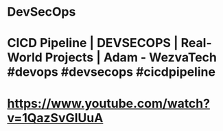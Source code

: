 # DevSecOps
# CICD Pipeline | DEVSECOPS | Real-World Projects | Adam - WezvaTech #devops #devsecops #cicdpipeline
# https://www.youtube.com/watch?v=1QazSvGIUuA
